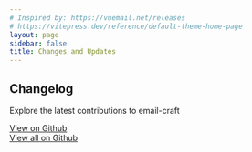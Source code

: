 ```yaml
---
# Inspired by: https://vuemail.net/releases
# https://vitepress.dev/reference/default-theme-home-page
layout: page
sidebar: false
title: Changes and Updates
---
```


<script setup>
import { computed } from 'vue'
import { data as rawData } from "./api/contributions.data.ts"

const dataObject = computed(() => {
  const first = rawData[rawData.length - 1]
  const last = rawData[0]

  const processedData = {}

  rawData.map((pr) => {
    if (!pr.merged_at) return;

    const day = new Date(pr.merged_at).toISOString().split('T')[0]

    processedData[day] = [...processedData[day] ?? [], {
        author:
        {
            img: pr.user.avatar_url,
            name: pr.user.login,
            url: pr.user.html_url,
        },
        pr:
        {
            number: pr.number,
            title: pr.title,
            url: pr.html_url,
        },

    }]
  })

  const keysArray = Object.keys(processedData);

    keysArray.sort((a, b) => new Date(b) - new Date(a));

    const sortedData = {};
    keysArray.forEach(key => {
    sortedData[key] = processedData[key];
    });

  return sortedData
})

const data = Object.entries(dataObject.value)
</script>

<div :class="$style.timeline">
    <div :class="$style.container">
        <div :class="$style.timeline__wrapper">
            <div :class="$style.timeline__titleblock">
                <h2 :class="$style.timeline__titleblock_title">Changelog</h2>
                <p :class="$style.timeline__titleblock_desc">Explore the latest contributions to email-craft </p>
                <a href="https://github.com/messageraft/email-craft/pulls?q=is%3Apr+is%3Aclosed+is%3Amerged" target="_blank" :class="$style.button">View on Github</a>
            </div>
            <div :class="$style.timeline__bar" />
            <template v-for="([day, event], index) in data">
                <div :class="$style.timeline__event" :style="{
                    marginLeft: index % 2 === 0 ? '-8px': '8px',
                    transform: `translateX(${ index % 2 === 0 ? 50: -50}%)`,
                    flexDirection:  index % 2 === 0 ? 'row': 'row-reverse',
                    textAlign: index % 2 === 0 ? 'left': 'right'
                    }">
                    <div :class="$style.timeline__point" />
                    <div :class="$style.timeline__content_wrapper">
                        <p :class="$style.timeline__date">{{ new Date(day).toLocaleString('en-us', { year: 'numeric', month: 'short', day: 'numeric' })}}</p>
                        <div v-for="entry in event" :class="$style.timeline__content">
                            <a :href="entry.author.url" target="_blank" :class="$style.timeline__pr_author" :style="{
                                alignSelf: index % 2 === 0 ? 'flex-start': 'flex-end',
                            }">
                            <img :class="$style.timeline__pr_authorimg" :src="entry.author.img"/>
                            {{entry.author.name}}</a>
                            <div :class="$style.timeline__pr">
                            #{{entry.pr.number}}: <a :href="entry.pr.url" target="_blank" :class="$style.timeline__pr_title">{{entry.pr.title}}</a>
                            </div>
                        </div>
                    </div>
                </div>
            </template>
            <a href="https://github.com/messageraft/email-craft/pulls?q=is%3Apr+is%3Aclosed+is%3Amerged" target="_blank" :class="$style.button" :style="{marginBottom: '1em'}" >View all on Github</a>
        </div>
    </div>

</div>

<style module>
.button{
    border-radius: 5px !important;
    font-size: inherit;
    font-weight: 500;
    padding: 0.1em 2em;
    border-color: var(--vp-button-brand-border);
    color: var(--vp-button-brand-text);
    background-color: var(--vp-button-brand-bg);
    line-height: 38px;
    z-index: 1;
}

.timeline {
    width: 100vw;
    height: calc(100vh - 80px);
    overflow: hidden;
}

.container {
    width: 100%;
    height: 100%;
    overflow: auto;
}

.timeline__wrapper{
    width: 100%;
    position: relative;
    display: flex;
    gap: 32px;
    flex-direction: column;
    padding: 12px 0;
    align-items: center;
    justify-content: center;
}

@media (max-width: 640px){
    .timeline__wrapper{
        align-items: flex-start;
        padding: 16px;
    }
}

.timeline__bar {
    height: 100%;
    width: 0.125rem;
    background: #565656;
    position: absolute;
    top: 0;
    left: 50%;
    right: 50%;
    margin-left: -1px;
    flex-shrink: 0;
}

@media (max-width: 640px){
    .timeline__bar{
        left: 16px;
    }
}

.timeline__titleblock {
    display: flex;
    flex-direction: column;
    align-items: center;
    gap: .5rem;
    background: rgba(44,42,43, 1);
    z-index: 1;
    padding: 24px 16px;
    border-radius: 12px;
    margin: 0 auto;
    margin-bottom: 2rem;
}

.timeline__titleblock_title{
    font-size: 1.875rem !important;
    line-height: 2.25rem;
    font-weight: 700 !important;
}

@media (min-width: 1024px){
    .timeline__titleblock_title {
        font-size: 3rem !important;
        line-height: 1;
    }
}

@media (min-width: 640px) {
    .timeline__titleblock_title {
        font-size: 2.25rem !important;
    line-height: 2.5rem;
    }
}


.timeline__titleblock_desc {
    margin-bottom: 1rem;
}

.timeline__event{
    display: flex;
    align-items: flex-start;
    gap: 32px;
    position: relative;
    width: 50%;
}

@media (max-width: 640px){
    .timeline__event{
        width: 100%;
        gap: 16px;
        margin-left: -4px !important;
        transform: translateX(0%) !important;
        flex-direction: row !important;
        text-align: left !important;
    }
}

.timeline__point {
    height: 8px;
    width: 8px;
    background: #565656;
    border-radius: 1000px;
    z-index: 1;
    margin-top: 8px;
    box-shadow: 0px 0px 2px 2px #565656;
}

.timeline__content_wrapper{
    display: flex;
    flex-direction: column;
    gap: 8px;
}

.timeline__content {
    display: flex;
    flex-direction: column;
    transition-property: opacity;
    transition-timing-function: cubic-bezier(0.4, 0, 0.2, 1);
    transition-duration: 500ms;
    opacity: 1;
    margin-bottom: 20px;
}

.timeline__date{
    flex-shrink: 0;
    font-size: 0.875rem;
    line-height: 1.5rem;
    font-weight: 600;
    color: #8E8373;
}

.timeline__version{
    font-size: 1.875rem;
    line-height: 2.25rem;
    margin-top: 0.5rem;
    font-weight: 700;
    transition-property: color;
    transition-timing-function: cubic-bezier(0.4, 0, 0.2, 1);
    transition-duration: 150ms;
}

.timeline__pr {
    font-size: 0.875rem;
    line-height: 1.5rem;
    word-break: break-all;
    color: #8E8373;
    margin-top: 10px;
}

.timeline__pr_authorimg{
    width: 20px;
    height: 20px;
    border-radius: 1000px;
    background: #8E8373;
    animation: pulse 2s cubic-bezier(0.4, 0, 0.6, 1) 10;
}

@keyframes pulse {
    0%, 100% {
    opacity: 1;
    }
    50% {
    opacity: .5;
    }
}

.timeline__pr_author{
    width: max-content;
    color: #EFDAB9;
    font-size: 0.75rem;
    line-height: 1rem;
    display: inline-flex;
    gap: 10px;
    align-items: center;
    border-radius: 1000px;
    padding: 0.5rem 0.5rem;
    vertical-align: middle;
    box-shadow: 0px 0px 1px 1px #8E8373;
    background: rgb(142 131 115 / 20%);
    font-weight: 500;
}

@media (max-width: 640px){
    .timeline__pr_author{
      align-self: flex-start !important;
    }
}

.timeline__pr_title{
    color: #EFDAB9;
    transition-property: color;
    transition-timing-function: cubic-bezier(0.4, 0, 0.2, 1);
    transition-duration: 150ms;
}

.timeline__pr_author:hover{
    background: rgb(142 131 115 / 50%);
}

.timeline__version:hover, .timeline__pr_title:hover{
    color: #FFC152;
}
</style>
